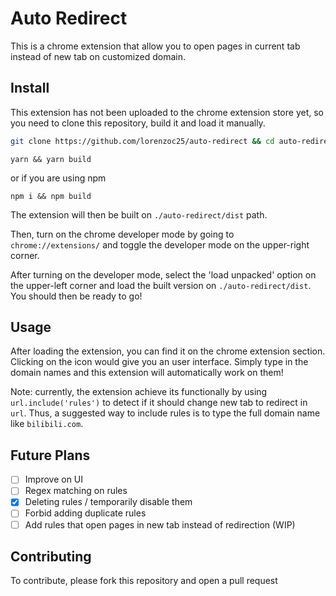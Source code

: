 # Auto Redirect
This is a chrome extension that allow you to open pages in current tab instead of new tab on customized domain.

## Install
This extension has not been uploaded to the chrome extension store yet, so you need to clone this repository, build it and load it manually.

```bash
git clone https://github.com/lorenzoc25/auto-redirect && cd auto-redirect
```
```
yarn && yarn build
```
or if you are using npm
```
npm i && npm build
```
The extension will then be built on `./auto-redirect/dist` path.

Then, turn on the chrome developer mode by going to `chrome://extensions/` and toggle the developer mode on the upper-right corner.

After turning on the developer mode, select the 'load unpacked' option on the upper-left corner and load the built version on `./auto-redirect/dist`. You should then be ready to go!

## Usage
After loading the extension, you can find it on the chrome extension section. Clicking on the icon would give you an user interface. Simply type in the domain names and this extension will automatically work on them! 

Note: currently, the extension achieve its functionally by using `url.include('rules')` to detect if it should change new tab to redirect in `url`. Thus, a suggested way to include rules is to type the full domain name like `bilibili.com`.

## Future Plans
- [ ] Improve on UI
- [ ] Regex matching on rules
- [x] Deleting rules / temporarily disable them
- [ ] Forbid adding duplicate rules
- [ ] Add rules that open pages in new tab instead of redirection (WIP)

## Contributing
To contribute, please fork this repository and open a pull request